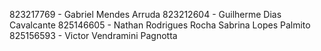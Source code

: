 823217769 - Gabriel Mendes Arruda
823212604 - Guilherme Dias Cavalcante
825146605 - Nathan Rodrigues Rocha
Sabrina Lopes Palmito
825156593 - Victor Vendramini Pagnotta
